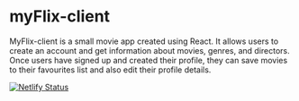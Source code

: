 # myFlix-client

MyFlix-client is a small movie app created using React. It allows users to create an account and get information about movies, genres, and directors. Once users have signed up and created their profile, they can save movies to their favourites list and also edit their profile details. 

[![Netlify Status](https://api.netlify.com/api/v1/badges/cef110ca-3a77-447e-a493-4bba0859e6c7/deploy-status)](https://app.netlify.com/sites/myflix-carts/deploys)
